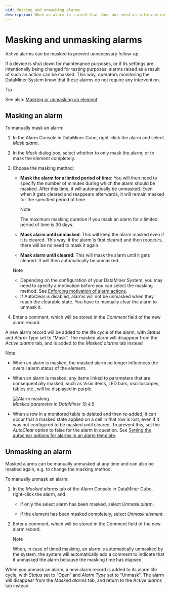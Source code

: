 ```yaml
---
uid: Masking_and_unmasking_alarms
description: When an alarm is raised that does not need an intervention (e.g. maintenance/test), right-click it in the Alarm Console and select 'Mask alarm'.
---
```


# Masking and unmasking alarms

Active alarms can be masked to prevent unnecessary follow-up.

If a device is shut down for maintenance purposes, or if its settings are intentionally being changed for testing purposes, alarms raised as a result of such an action can be masked. This way, operators monitoring the DataMiner System know that these alarms do not require any intervention.

> [!TIP]
> See also: [Masking or unmasking an element](xref:Masking_or_unmasking_an_element)

## Masking an alarm

To manually mask an alarm:

1. In the Alarm Console in DataMiner Cube, right-click the alarm and select *Mask alarm*.

1. In the *Mask* dialog box, select whether to only mask the alarm, or to mask the element completely.

1. Choose the masking method:

   - **Mask the alarm for a limited period of time**: You will then need to specify the number of minutes during which the alarm should be masked. After this time, it will automatically be unmasked. Even when it gets cleared and reappears afterwards, it will remain masked for the specified period of time.

     > [!NOTE]
     > The maximum masking duration if you mask an alarm for a limited period of time is 30 days.

   - **Mask alarm until unmasked**: This will keep the alarm masked even if it is cleared. This way, if the alarm is first cleared and then reoccurs, there will be no need to mask it again.

   - **Mask alarm until cleared**: This will mask the alarm until it gets cleared. It will then automatically be unmasked.

   > [!NOTE]
   >
   > - Depending on the configuration of your DataMiner System, you may need to specify a motivation before you can select the masking method. See [Enforcing motivation of alarm actions](xref:Enforcing_motivation_of_alarm_actions).
   > - If AutoClear is disabled, alarms will not be unmasked when they reach the clearable state. You have to manually clear the alarm to unmask it.

1. Enter a comment, which will be stored in the *Comment* field of the new alarm record.

A new alarm record will be added to the life cycle of the alarm, with *Status* and *Alarm Type* set to “Mask”. The masked alarm will disappear from the *Active alarms* tab, and is added to the *Masked alarms* tab instead

> [!NOTE]
>
> - When an alarm is masked, the masked alarm no longer influences the overall alarm status of the element.
> - When an alarm is masked, any items linked to parameters that are consequentially masked, such as Visio items, LED bars, oscilloscopes, tables etc., will be displayed in purple.
>
>   ![Alarm masking](~/user-guide/images/Masked_Parameter.png)<br>*Masked parameter in DataMiner 10.4.5*
> - When a row in a monitored table is deleted and then re-added, it can occur that a masked state applied on a cell in that row is lost, even if it was not configured to be masked until cleared. To prevent this, set the *AutoClear* option to false for the alarm in question. See [Setting the autoclear options for alarms in an alarm template](xref:Setting_the_autoclear_option_in_alarm_template).

## Unmasking an alarm

Masked alarms can be manually unmasked at any time and can also be masked again, e.g. to change the masking method.

To manually unmask an alarm:

1. In the *Masked alarms* tab of the Alarm Console in DataMiner Cube, right-click the alarm, and

   - if only the select alarm has been masked, select *Unmask alarm*.

   - if the element has been masked completely, select *Unmask element*.

1. Enter a comment, which will be stored in the Comment field of the new alarm record.

   > [!NOTE]
   > When, in case of timed masking, an alarm is automatically unmasked by the system, the system will automatically add a comment to indicate that it unmasked the alarm because the masking time has elapsed.

When you unmask an alarm, a new alarm record is added to its alarm life cycle, with *Status* set to “Open” and *Alarm Type* set to “Unmask”. The alarm will disappear from the *Masked alarms* tab, and return to the *Active alarms* tab instead.
